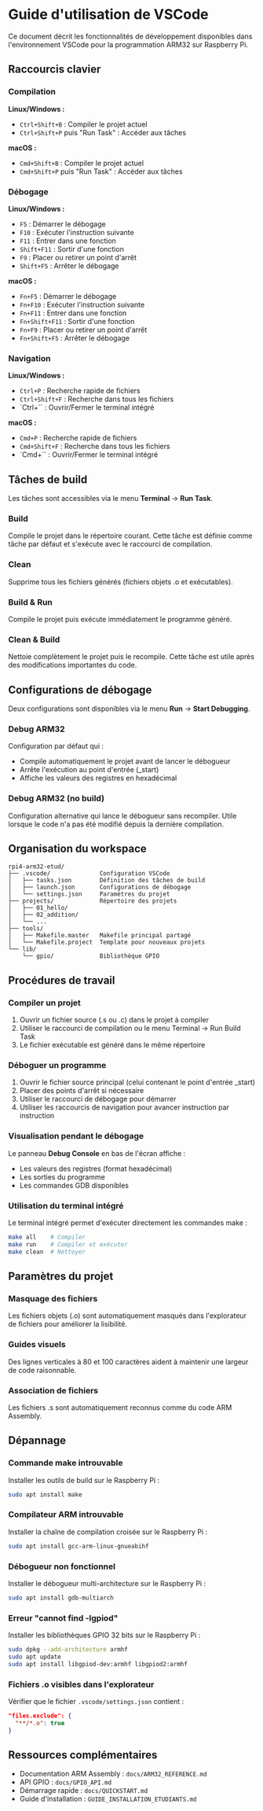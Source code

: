 # Guide d'utilisation de VSCode

Ce document décrit les fonctionnalités de développement disponibles dans l'environnement VSCode pour la programmation ARM32 sur Raspberry Pi.

## Raccourcis clavier

### Compilation

**Linux/Windows :**
- `Ctrl+Shift+B` : Compiler le projet actuel
- `Ctrl+Shift+P` puis "Run Task" : Accéder aux tâches

**macOS :**
- `Cmd+Shift+B` : Compiler le projet actuel
- `Cmd+Shift+P` puis "Run Task" : Accéder aux tâches

### Débogage

**Linux/Windows :**
- `F5` : Démarrer le débogage
- `F10` : Exécuter l'instruction suivante
- `F11` : Entrer dans une fonction
- `Shift+F11` : Sortir d'une fonction
- `F9` : Placer ou retirer un point d'arrêt
- `Shift+F5` : Arrêter le débogage

**macOS :**
- `Fn+F5` : Démarrer le débogage
- `Fn+F10` : Exécuter l'instruction suivante
- `Fn+F11` : Entrer dans une fonction
- `Fn+Shift+F11` : Sortir d'une fonction
- `Fn+F9` : Placer ou retirer un point d'arrêt
- `Fn+Shift+F5` : Arrêter le débogage

### Navigation

**Linux/Windows :**
- `Ctrl+P` : Recherche rapide de fichiers
- `Ctrl+Shift+F` : Recherche dans tous les fichiers
- `Ctrl+\`` : Ouvrir/Fermer le terminal intégré

**macOS :**
- `Cmd+P` : Recherche rapide de fichiers
- `Cmd+Shift+F` : Recherche dans tous les fichiers
- `Cmd+\`` : Ouvrir/Fermer le terminal intégré

## Tâches de build

Les tâches sont accessibles via le menu **Terminal** → **Run Task**.

### Build
Compile le projet dans le répertoire courant. Cette tâche est définie comme tâche par défaut et s'exécute avec le raccourci de compilation.

### Clean
Supprime tous les fichiers générés (fichiers objets .o et exécutables).

### Build & Run
Compile le projet puis exécute immédiatement le programme généré.

### Clean & Build
Nettoie complètement le projet puis le recompile. Cette tâche est utile après des modifications importantes du code.

## Configurations de débogage

Deux configurations sont disponibles via le menu **Run** → **Start Debugging**.

### Debug ARM32
Configuration par défaut qui :
- Compile automatiquement le projet avant de lancer le débogueur
- Arrête l'exécution au point d'entrée (_start)
- Affiche les valeurs des registres en hexadécimal

### Debug ARM32 (no build)
Configuration alternative qui lance le débogueur sans recompiler. Utile lorsque le code n'a pas été modifié depuis la dernière compilation.

## Organisation du workspace

```
rpi4-arm32-etud/
├── .vscode/              Configuration VSCode
│   ├── tasks.json        Définition des tâches de build
│   ├── launch.json       Configurations de débogage
│   └── settings.json     Paramètres du projet
├── projects/             Répertoire des projets
│   ├── 01_hello/
│   ├── 02_addition/
│   └── ...
├── tools/
│   ├── Makefile.master   Makefile principal partagé
│   └── Makefile.project  Template pour nouveaux projets
└── lib/
    └── gpio/             Bibliothèque GPIO
```

## Procédures de travail

### Compiler un projet
1. Ouvrir un fichier source (.s ou .c) dans le projet à compiler
2. Utiliser le raccourci de compilation ou le menu Terminal → Run Build Task
3. Le fichier exécutable est généré dans le même répertoire

### Déboguer un programme
1. Ouvrir le fichier source principal (celui contenant le point d'entrée _start)
2. Placer des points d'arrêt si nécessaire
3. Utiliser le raccourci de débogage pour démarrer
4. Utiliser les raccourcis de navigation pour avancer instruction par instruction

### Visualisation pendant le débogage
Le panneau **Debug Console** en bas de l'écran affiche :
- Les valeurs des registres (format hexadécimal)
- Les sorties du programme
- Les commandes GDB disponibles

### Utilisation du terminal intégré
Le terminal intégré permet d'exécuter directement les commandes make :
```bash
make all    # Compiler
make run    # Compiler et exécuter
make clean  # Nettoyer
```

## Paramètres du projet

### Masquage des fichiers
Les fichiers objets (.o) sont automatiquement masqués dans l'explorateur de fichiers pour améliorer la lisibilité.

### Guides visuels
Des lignes verticales à 80 et 100 caractères aident à maintenir une largeur de code raisonnable.

### Association de fichiers
Les fichiers .s sont automatiquement reconnus comme du code ARM Assembly.

## Dépannage

### Commande make introuvable
Installer les outils de build sur le Raspberry Pi :
```bash
sudo apt install make
```

### Compilateur ARM introuvable
Installer la chaîne de compilation croisée sur le Raspberry Pi :
```bash
sudo apt install gcc-arm-linux-gnueabihf
```

### Débogueur non fonctionnel
Installer le débogueur multi-architecture sur le Raspberry Pi :
```bash
sudo apt install gdb-multiarch
```

### Erreur "cannot find -lgpiod"
Installer les bibliothèques GPIO 32 bits sur le Raspberry Pi :
```bash
sudo dpkg --add-architecture armhf
sudo apt update
sudo apt install libgpiod-dev:armhf libgpiod2:armhf
```

### Fichiers .o visibles dans l'explorateur
Vérifier que le fichier `.vscode/settings.json` contient :
```json
"files.exclude": {
  "**/*.o": true
}
```

## Ressources complémentaires

- Documentation ARM Assembly : `docs/ARM32_REFERENCE.md`
- API GPIO : `docs/GPIO_API.md`
- Démarrage rapide : `docs/QUICKSTART.md`
- Guide d'installation : `GUIDE_INSTALLATION_ETUDIANTS.md`
